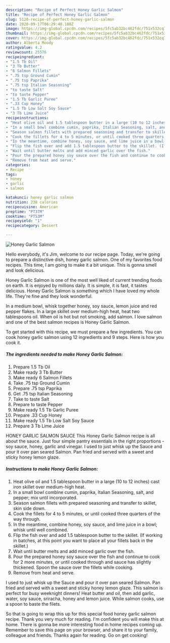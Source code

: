 ```yaml
---
description: "Recipe of Perfect Honey Garlic Salmon"
title: "Recipe of Perfect Honey Garlic Salmon"
slug: 5120-recipe-of-perfect-honey-garlic-salmon
date: 2020-09-17T06:29:48.188Z
image: https://img-global.cpcdn.com/recipes/5fc5ab32bc462fdc/751x532cq70/honey-garlic-salmon-recipe-main-photo.jpg
thumbnail: https://img-global.cpcdn.com/recipes/5fc5ab32bc462fdc/751x532cq70/honey-garlic-salmon-recipe-main-photo.jpg
cover: https://img-global.cpcdn.com/recipes/5fc5ab32bc462fdc/751x532cq70/honey-garlic-salmon-recipe-main-photo.jpg
author: Alberta Moody
ratingvalue: 4.2
reviewcount: 25576
recipeingredient:
- "1.5 Tb Oil"
- "3 Tb Butter"
- "6 Salmon Fillets"
- ".75 tsp Ground Cumin"
- ".75 tsp Paprika"
- ".75 tsp Italian Seasoning"
- "to taste Salt"
- "to taste Pepper"
- "1.5 Tb Garlic Puree"
- ".33 Cup Honey"
- "1.5 Tb Low Salt Soy Sauce"
- "3 Tb Lime Juice"
recipeinstructions:
- "Heat olive oil and 1.5 tablespoon butter in a large (10 to 12 inches) cast iron skillet over medium-high heat."
- "In a small bowl combine cumin, paprika, Italian Seasoning, salt, and pepper; mix until incorporated."
- "Season salmon fillets with prepared seasoning and transfer to skillet, skin side down."
- "Cook the fillets for 4 to 5 minutes, or until cooked three quarters of the way through."
- "In the meantime, combine honey, soy sauce, and lime juice in a bowl; whisk until well combined."
- "Flip the fish over and add 1.5 tablespoon butter to the skillet. (If working in batches, at this point you want to place all your fillets back in the skillet.)"
- "Wait until butter melts and add minced garlic over the fish."
- "Pour the prepared honey soy sauce over the fish and continue to cook for 2 more minutes, or until cooked through and sauce has slightly thickened. Spoon the sauce over the fillets while cooking."
- "Remove from heat and serve."
categories:
- Recipe
tags:
- honey
- garlic
- salmon

katakunci: honey garlic salmon 
nutrition: 238 calories
recipecuisine: American
preptime: "PT37M"
cooktime: "PT53M"
recipeyield: "1"
recipecategory: Dessert

---
```



![Honey Garlic Salmon](https://img-global.cpcdn.com/recipes/5fc5ab32bc462fdc/751x532cq70/honey-garlic-salmon-recipe-main-photo.jpg)

Hello everybody, it's Jim, welcome to our recipe page. Today, we're going to prepare a distinctive dish, honey garlic salmon. One of my favorites food recipes. This time, I am going to make it a bit unique. This is gonna smell and look delicious.

Honey Garlic Salmon is one of the most well liked of current trending foods on earth. It is enjoyed by millions daily. It is simple, it is fast, it tastes delicious. Honey Garlic Salmon is something which I have loved my whole life. They're fine and they look wonderful.

In a medium bowl, whisk together honey, soy sauce, lemon juice and red pepper flakes. In a large skillet over medium-high heat, heat two tablespoons oil. When oil is hot but not smoking, add salmon. I love salmon and one of the best salmon recipes is Honey Garlic Salmon.


To get started with this recipe, we must prepare a few ingredients. You can cook honey garlic salmon using 12 ingredients and 9 steps. Here is how you cook it.

<!--inarticleads1-->

##### The ingredients needed to make Honey Garlic Salmon:

1. Prepare 1.5 Tb Oil
1. Make ready 3 Tb Butter
1. Make ready 6 Salmon Fillets
1. Take .75 tsp Ground Cumin
1. Prepare .75 tsp Paprika
1. Get .75 tsp Italian Seasoning
1. Take to taste Salt
1. Prepare to taste Pepper
1. Make ready 1.5 Tb Garlic Puree
1. Prepare .33 Cup Honey
1. Make ready 1.5 Tb Low Salt Soy Sauce
1. Prepare 3 Tb Lime Juice


HONEY GARLIC SALMON SAUCE This Honey Garlic Salmon recipe is all about the sauce. Just four simple pantry essentials in the right proportions - soy sauce, honey, garlic and vinegar. I used to just whisk up the Sauce and pour it over pan seared Salmon. Pan fried and served with a sweet and sticky honey lemon glaze. 

<!--inarticleads2-->

##### Instructions to make Honey Garlic Salmon:

1. Heat olive oil and 1.5 tablespoon butter in a large (10 to 12 inches) cast iron skillet over medium-high heat.
1. In a small bowl combine cumin, paprika, Italian Seasoning, salt, and pepper; mix until incorporated.
1. Season salmon fillets with prepared seasoning and transfer to skillet, skin side down.
1. Cook the fillets for 4 to 5 minutes, or until cooked three quarters of the way through.
1. In the meantime, combine honey, soy sauce, and lime juice in a bowl; whisk until well combined.
1. Flip the fish over and add 1.5 tablespoon butter to the skillet. (If working in batches, at this point you want to place all your fillets back in the skillet.)
1. Wait until butter melts and add minced garlic over the fish.
1. Pour the prepared honey soy sauce over the fish and continue to cook for 2 more minutes, or until cooked through and sauce has slightly thickened. Spoon the sauce over the fillets while cooking.
1. Remove from heat and serve.


I used to just whisk up the Sauce and pour it over pan seared Salmon. Pan fried and served with a sweet and sticky honey lemon glaze. This salmon is perfect for busy weeknight dinners! Heat butter and oil, then add garlic, water, soy sauce, sriracha, honey and lemon juice. While salmon cooks, use a spoon to baste the filets. 

So that is going to wrap this up for this special food honey garlic salmon recipe. Thank you very much for reading. I'm confident you will make this at home. There is gonna be more interesting food in home recipes coming up. Remember to save this page on your browser, and share it to your family, colleague and friends. Thanks again for reading. Go on get cooking!
